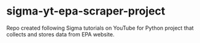# sigma-yt-epa-scraper-project
Repo created following Sigma tutorials on YouTube for Python project that collects and stores data from EPA website.
